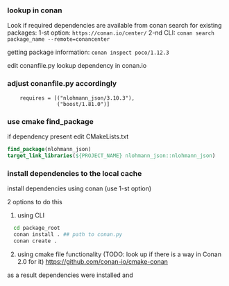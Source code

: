 ### lookup in conan
Look if required dependencies are available from conan
search for existing packages:
1-st option: `https://conan.io/center/`
2-nd CLI: `conan search package_name --remote=conancenter`

getting package information:
`conan inspect poco/1.12.3`


edit conanfile.py
   lookup dependency in conan.io

### adjust conanfile.py accordingly
```text
    requires = [("nlohmann_json/3.10.3"),
                ("boost/1.81.0")]
```


### use cmake find_package
if dependency present
edit CMakeLists.txt
```cmake   
find_package(nlohmann_json)
target_link_libraries(${PROJECT_NAME} nlohmann_json::nlohmann_json)
```

### install dependencies to the local cache
install dependencies using conan (use 1-st option)

2 options to do this
1. using CLI
```bash
  cd package_root
  conan install . ## path to conan.py
  conan create .
```
2. using cmake file functionality (TODO: look up if there is a way in Conan 2.0 for it)
https://github.com/conan-io/cmake-conan


as a result dependencies were installed and
